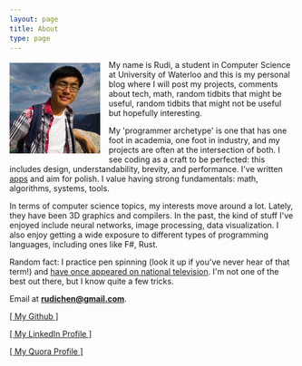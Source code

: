 ```yaml
---
layout: page
title: About
type: page
---
```

<a style="float: left; margin: 5px 15px 0px 0px;" href="/images/profile_pic.jpg"><img src="/images/profile_pic.jpg" width="160" /></a>
My name is Rudi, a student in Computer Science at University of Waterloo and this is my personal blog where I will post my projects, comments about tech, math, random tidbits that might be useful, random tidbits that might not be useful but hopefully interesting.

My 'programmer archetype' is one that has one foot in academia, one foot in industry, and my projects are often at the intersection of both. I see coding as a craft to be perfected: this includes design, understandability, brevity, and performance. I've written [apps](http://fractalphotographer.com/) and aim for polish. I value having strong fundamentals: math, algorithms, systems, tools.

In terms of computer science topics, my interests move around a lot. Lately, they have been 3D graphics and compilers. In the past, the kind of stuff I've enjoyed include neural networks, image processing, data visualization. I also enjoy getting a wide exposure to different types of programming languages, including ones like F#, Rust.

Random fact: I practice pen spinning (look it up if you've never hear of that term!) and [have once appeared on national television](http://www.youtube.com/watch?v=K5SxsDS0fHk). I'm not one of the best out there, but I know quite a few tricks.

Email at **rudichen@gmail.com**.

<a href="https://github.com/rudi-c" target="_blank">[ My Github ]</a>

<a href="http://www.linkedin.com/in/rudichen" target="_blank">[ My LinkedIn Profile ]</a>

<a href="http://www.quora.com/Rudi-Chen" target="_blank">[ My Quora Profile ]</a>

